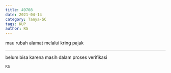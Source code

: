 ```yaml
---
title: 49708
date: 2021-04-14
category: Tanya-SC
tags: KUP
author: RS
---
```


mau rubah alamat melalui kring pajak

---

belum bisa karena masih dalam proses verifikasi

`RS`

